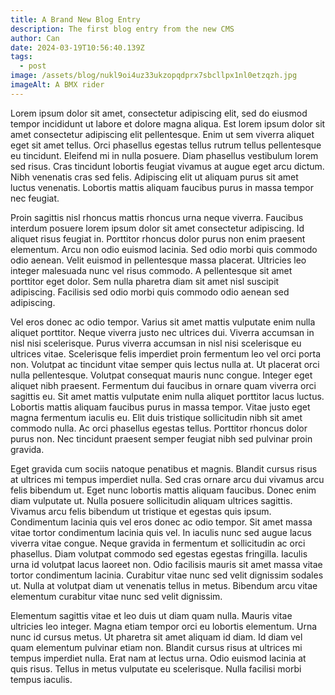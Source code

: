 ```yaml
---
title: A Brand New Blog Entry
description: The first blog entry from the new CMS
author: Can
date: 2024-03-19T10:56:40.139Z
tags:
  - post
image: /assets/blog/nukl9oi4uz33ukzopqdprx7sbcllpx1nl0etzqzh.jpg
imageAlt: A BMX rider
---
```

Lorem ipsum dolor sit amet, consectetur adipiscing elit, sed do eiusmod tempor incididunt ut labore et dolore magna aliqua. Est lorem ipsum dolor sit amet consectetur adipiscing elit pellentesque. Enim ut sem viverra aliquet eget sit amet tellus. Orci phasellus egestas tellus rutrum tellus pellentesque eu tincidunt. Eleifend mi in nulla posuere. Diam phasellus vestibulum lorem sed risus. Cras tincidunt lobortis feugiat vivamus at augue eget arcu dictum. Nibh venenatis cras sed felis. Adipiscing elit ut aliquam purus sit amet luctus venenatis. Lobortis mattis aliquam faucibus purus in massa tempor nec feugiat.

Proin sagittis nisl rhoncus mattis rhoncus urna neque viverra. Faucibus interdum posuere lorem ipsum dolor sit amet consectetur adipiscing. Id aliquet risus feugiat in. Porttitor rhoncus dolor purus non enim praesent elementum. Arcu non odio euismod lacinia. Sed odio morbi quis commodo odio aenean. Velit euismod in pellentesque massa placerat. Ultricies leo integer malesuada nunc vel risus commodo. A pellentesque sit amet porttitor eget dolor. Sem nulla pharetra diam sit amet nisl suscipit adipiscing. Facilisis sed odio morbi quis commodo odio aenean sed adipiscing.

Vel eros donec ac odio tempor. Varius sit amet mattis vulputate enim nulla aliquet porttitor. Neque viverra justo nec ultrices dui. Viverra accumsan in nisl nisi scelerisque. Purus viverra accumsan in nisl nisi scelerisque eu ultrices vitae. Scelerisque felis imperdiet proin fermentum leo vel orci porta non. Volutpat ac tincidunt vitae semper quis lectus nulla at. Ut placerat orci nulla pellentesque. Volutpat consequat mauris nunc congue. Integer eget aliquet nibh praesent. Fermentum dui faucibus in ornare quam viverra orci sagittis eu. Sit amet mattis vulputate enim nulla aliquet porttitor lacus luctus. Lobortis mattis aliquam faucibus purus in massa tempor. Vitae justo eget magna fermentum iaculis eu. Elit duis tristique sollicitudin nibh sit amet commodo nulla. Ac orci phasellus egestas tellus. Porttitor rhoncus dolor purus non. Nec tincidunt praesent semper feugiat nibh sed pulvinar proin gravida.

Eget gravida cum sociis natoque penatibus et magnis. Blandit cursus risus at ultrices mi tempus imperdiet nulla. Sed cras ornare arcu dui vivamus arcu felis bibendum ut. Eget nunc lobortis mattis aliquam faucibus. Donec enim diam vulputate ut. Nulla posuere sollicitudin aliquam ultrices sagittis. Vivamus arcu felis bibendum ut tristique et egestas quis ipsum. Condimentum lacinia quis vel eros donec ac odio tempor. Sit amet massa vitae tortor condimentum lacinia quis vel. In iaculis nunc sed augue lacus viverra vitae congue. Neque gravida in fermentum et sollicitudin ac orci phasellus. Diam volutpat commodo sed egestas egestas fringilla. Iaculis urna id volutpat lacus laoreet non. Odio facilisis mauris sit amet massa vitae tortor condimentum lacinia. Curabitur vitae nunc sed velit dignissim sodales ut. Nulla at volutpat diam ut venenatis tellus in metus. Bibendum arcu vitae elementum curabitur vitae nunc sed velit dignissim.

Elementum sagittis vitae et leo duis ut diam quam nulla. Mauris vitae ultricies leo integer. Magna etiam tempor orci eu lobortis elementum. Urna nunc id cursus metus. Ut pharetra sit amet aliquam id diam. Id diam vel quam elementum pulvinar etiam non. Blandit cursus risus at ultrices mi tempus imperdiet nulla. Erat nam at lectus urna. Odio euismod lacinia at quis risus. Tellus in metus vulputate eu scelerisque. Nulla facilisi morbi tempus iaculis.
